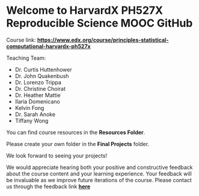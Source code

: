 # Welcome to HarvardX PH527X Reproducible Science MOOC GitHub

Course link: **https://www.edx.org/course/principles-statistical-computational-harvardx-ph527x**

Teaching Team:
* Dr. Curtis Huttenhower
* Dr. John Quakenbush
* Dr. Lorenzo Trippa
* Dr. Christine Choirat
* Dr. Heather Mattie
* Ilaria Domenicano
* Kelvin Fong
* Dr. Sarah Anoke
* Tiffany Wong

You can find course resources in the **Resources Folder**. 

Please create your own folder in the **Final Projects** folder.

We look forward to seeing your projects!

We would appreciate hearing both your positive and constructive feedback about the course content and your learning experience. Your feedback will be invaluable as we improve future iterations of the course. Please contact us through the feedback link [**here**](https://harvard.az1.qualtrics.com/jfe/form/SV_1zyqNI9ZDZM7FiZ)
